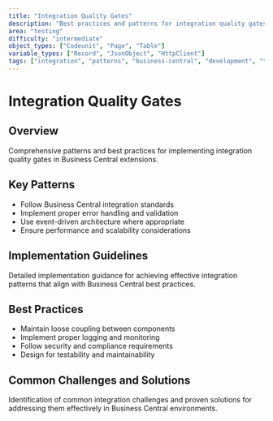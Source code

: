 ```yaml
---
title: "Integration Quality Gates"
description: "Best practices and patterns for integration quality gates in Business Central development"
area: "testing"
difficulty: "intermediate"
object_types: ["Codeunit", "Page", "Table"]
variable_types: ["Record", "JsonObject", "HttpClient"]
tags: ["integration", "patterns", "business-central", "development", "testing", "quality-gates"]
---
```


# Integration Quality Gates

## Overview
Comprehensive patterns and best practices for implementing integration quality gates in Business Central extensions.

## Key Patterns
- Follow Business Central integration standards
- Implement proper error handling and validation
- Use event-driven architecture where appropriate
- Ensure performance and scalability considerations

## Implementation Guidelines
Detailed implementation guidance for achieving effective integration patterns that align with Business Central best practices.

## Best Practices
- Maintain loose coupling between components
- Implement proper logging and monitoring
- Follow security and compliance requirements
- Design for testability and maintainability

## Common Challenges and Solutions
Identification of common integration challenges and proven solutions for addressing them effectively in Business Central environments.
